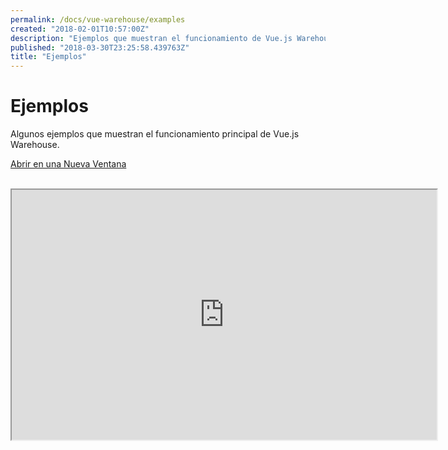 ```yaml
---
permalink: /docs/vue-warehouse/examples
created: "2018-02-01T10:57:00Z"
description: "Ejemplos que muestran el funcionamiento de Vue.js Warehouse."
published: "2018-03-30T23:25:58.439763Z"
title: "Ejemplos"
---
```


<Canonical />

# Ejemplos

Algunos ejemplos que muestran el funcionamiento principal de Vue.js Warehouse.

[Abrir en una Nueva Ventana](https://vue-warehouse-examples.bazzite.com/)

<br>

<div class="example-iframe">
  <iframe src="https://vue-warehouse-examples.bazzite.com/" height="400" width="680" sandbox="allow-scripts allow-same-origin allow-popups"></iframe>
</div>
